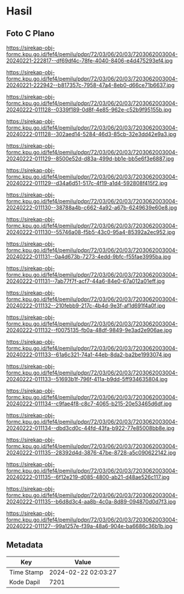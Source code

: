 # Hasil

## Foto C Plano

https://sirekap-obj-formc.kpu.go.id/fef4/pemilu/pdpr/72/03/06/20/03/7203062003004-20240221-222817--df69df4c-78fe-4040-8406-e4d475293ef4.jpg

https://sirekap-obj-formc.kpu.go.id/fef4/pemilu/pdpr/72/03/06/20/03/7203062003004-20240221-222942--b817357c-7958-47a4-8eb0-d66ce71b6637.jpg

https://sirekap-obj-formc.kpu.go.id/fef4/pemilu/pdpr/72/03/06/20/03/7203062003004-20240222-011128--0339f189-0d8f-4e85-962e-c52b9f95155b.jpg

https://sirekap-obj-formc.kpu.go.id/fef4/pemilu/pdpr/72/03/06/20/03/7203062003004-20240222-011128--302aed14-5284-46d3-85cb-32e3dd42e9a3.jpg

https://sirekap-obj-formc.kpu.go.id/fef4/pemilu/pdpr/72/03/06/20/03/7203062003004-20240222-011129--8500e52d-d83a-499d-bb1e-bb5e6f3e6887.jpg

https://sirekap-obj-formc.kpu.go.id/fef4/pemilu/pdpr/72/03/06/20/03/7203062003004-20240222-011129--d34a6d51-517c-4f19-a1d4-592808f415f2.jpg

https://sirekap-obj-formc.kpu.go.id/fef4/pemilu/pdpr/72/03/06/20/03/7203062003004-20240222-011130--38788a4b-c662-4a92-a67b-6249639e60e8.jpg

https://sirekap-obj-formc.kpu.go.id/fef4/pemilu/pdpr/72/03/06/20/03/7203062003004-20240222-011130--55746a08-f5b5-43c0-95a4-85392a2ec952.jpg

https://sirekap-obj-formc.kpu.go.id/fef4/pemilu/pdpr/72/03/06/20/03/7203062003004-20240222-011131--0a4d673b-7273-4edd-9bfc-f55fae3995ba.jpg

https://sirekap-obj-formc.kpu.go.id/fef4/pemilu/pdpr/72/03/06/20/03/7203062003004-20240222-011131--7ab77f7f-acf7-44a6-84e0-67a012a01eff.jpg

https://sirekap-obj-formc.kpu.go.id/fef4/pemilu/pdpr/72/03/06/20/03/7203062003004-20240222-011132--210febb9-217c-4b4d-9e3f-af1d691f4a0f.jpg

https://sirekap-obj-formc.kpu.go.id/fef4/pemilu/pdpr/72/03/06/20/03/7203062003004-20240222-011132--f0075135-fb0a-48df-9849-9e3ad2e906ae.jpg

https://sirekap-obj-formc.kpu.go.id/fef4/pemilu/pdpr/72/03/06/20/03/7203062003004-20240222-011133--61a6c321-74a1-44eb-8da2-ba2be1993074.jpg

https://sirekap-obj-formc.kpu.go.id/fef4/pemilu/pdpr/72/03/06/20/03/7203062003004-20240222-011133--51693b1f-796f-411a-b9dd-5ff934635804.jpg

https://sirekap-obj-formc.kpu.go.id/fef4/pemilu/pdpr/72/03/06/20/03/7203062003004-20240222-011134--c9fae4f8-c8c7-4065-b215-20e53465d6df.jpg

https://sirekap-obj-formc.kpu.go.id/fef4/pemilu/pdpr/72/03/06/20/03/7203062003004-20240222-011134--dbd3cd0c-44fd-43fa-b922-77e85008bb8e.jpg

https://sirekap-obj-formc.kpu.go.id/fef4/pemilu/pdpr/72/03/06/20/03/7203062003004-20240222-011135--28392d4d-3876-47be-8728-a5c090622142.jpg

https://sirekap-obj-formc.kpu.go.id/fef4/pemilu/pdpr/72/03/06/20/03/7203062003004-20240222-011135--6f12e219-d085-4800-ab21-d48ae526c117.jpg

https://sirekap-obj-formc.kpu.go.id/fef4/pemilu/pdpr/72/03/06/20/03/7203062003004-20240222-011135--b6d8d3c4-aa8b-4c0a-8d89-094870d0d7f3.jpg

https://sirekap-obj-formc.kpu.go.id/fef4/pemilu/pdpr/72/03/06/20/03/7203062003004-20240222-011127--99a1257e-f39a-48a6-904e-ba6686c36b1b.jpg


## Metadata

| Key        | Value               |
| ---------- | ------------------- |
| Time Stamp | 2024-02-22 02:03:27 |
| Kode Dapil | 7201                |



